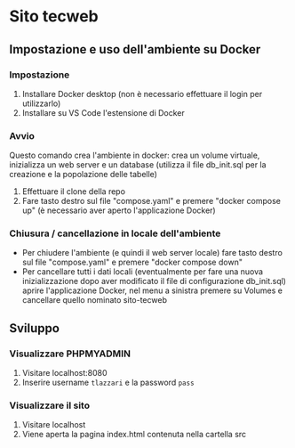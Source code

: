 # Sito tecweb
## Impostazione e uso dell'ambiente su Docker
### Impostazione
1. Installare Docker desktop (non è necessario effettuare il login per utilizzarlo)
2. Installare su VS Code l'estensione di Docker
### Avvio
Questo comando crea l'ambiente in docker: crea un volume virtuale, inizializza un web server e un database (utilizza il file db_init.sql per la creazione e la popolazione delle tabelle)
1. Effettuare il clone della repo
2. Fare tasto destro sul file "compose.yaml" e premere "docker compose up" (è necessario aver aperto l'applicazione Docker)
### Chiusura / cancellazione in locale dell'ambiente 
- Per chiudere l'ambiente (e quindi il web server locale) fare tasto destro sul file "compose.yaml" e premere "docker compose down" 
- Per cancellare tutti i dati locali (eventualmente per fare una nuova inizializzazione dopo aver modificato il file di configurazione db_init.sql) aprire l'applicazione Docker, nel menu a sinistra premere su Volumes e cancellare quello nominato sito-tecweb
 
## Sviluppo
### Visualizzare PHPMYADMIN
1. Visitare localhost:8080
2. Inserire username `tlazzari` e la password `pass`
### Visualizzare il sito
1. Visitare localhost
2. Viene aperta la pagina index.html contenuta nella cartella src
